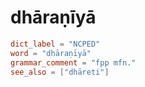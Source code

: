 # dhāraṇīyā

``` toml
dict_label = "NCPED"
word = "dhāraṇīyā"
grammar_comment = "fpp mfn."
see_also = ["dhāreti"]
```

